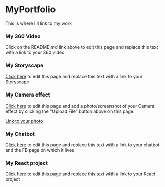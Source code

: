 # MyPortfolio
This is where I'll link to my work

### My 360 Video

Click on the README.md link above to edit this page and replace this text with a link to your 360 video

### My Storyscape

[Click here](https://github.com/Edmod/MyPortfolio/edit/master/README.md) to edit this page and replace this text with a link to your Storyscape

### My Camera effect

[Click here](https://github.com/Edmod/MyPortfolio/edit/master/README.md) to edit this page and add a photo/screenshot of your Camera effect by clicking the "Upload File" button above on this page.

[Link to your photo](https://github.com/Edmod/replace-with-name-of-your-photo)

### My Chatbot

[Click here](https://github.com/Edmod/MyPortfolio/edit/master/README.md) to edit this page and replace this text with a link to your chatbot and the FB page on which it lives

### My React project

[Click here](https://github.com/Edmod/MyPortfolio/edit/master/README.md) to edit this page and replace this text with a link to your React project
